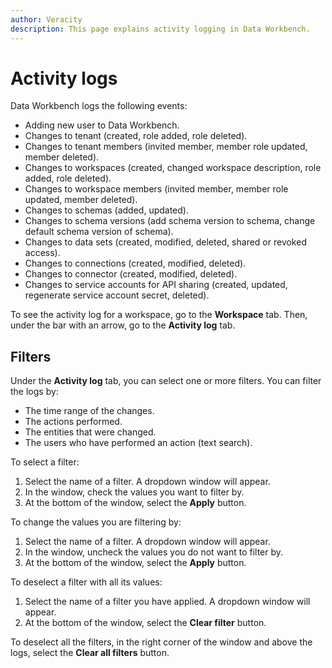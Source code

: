 ```yaml
---
author: Veracity
description: This page explains activity logging in Data Workbench.
---
```

# Activity logs
Data Workbench logs the following events:
* Adding new user to Data Workbench.
* Changes to tenant (created, role added, role deleted).
* Changes to tenant members (invited member, member role updated, member deleted).
* Changes to workspaces (created, changed workspace description, role added, role deleted).
* Changes to workspace members (invited member, member role updated, member deleted).
* Changes to schemas (added, updated).
* Changes to schema versions (add schema version to schema, change default schema version of schema).
* Changes to data sets (created, modified, deleted, shared or revoked access).
* Changes to connections (created, modified, deleted).
* Changes to connector (created, modified, deleted).
* Changes to service accounts for API sharing (created, updated, regenerate service account secret, deleted).

To see the activity log for a workspace, go to the **Workspace** tab. Then, under the bar with an arrow, go to the **Activity log** tab.

## Filters
Under the **Activity log** tab, you can select one or more filters. You can filter the logs by:
* The time range of the changes.
* The actions performed.
* The entities that were changed.
* The users who have performed an action (text search).

To select a filter:
1. Select the name of a filter. A dropdown window will appear. 
2. In the window,  check the values you want to filter by.
3. At the bottom of the window, select the **Apply** button.

To change the values you are filtering by:
1. Select the name of a filter. A dropdown window will appear. 
2. In the window,  uncheck the values you do not want to filter by.
3. At the bottom of the window, select the **Apply** button.

To deselect a filter with all its values:
1. Select the name of a filter you have applied. A dropdown window will appear. 
2. At the bottom of the window, select the **Clear filter** button.

To deselect all the filters, in the right corner of the window and above the logs, select the **Clear all filters** button.

